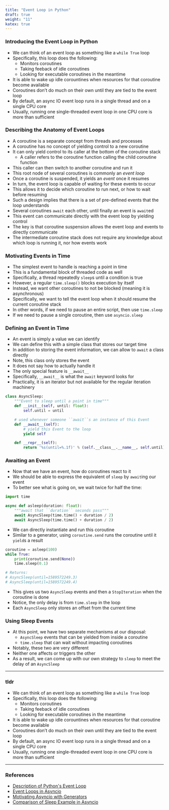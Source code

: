 ```yaml
---
title: "Event Loop in Python"
draft: true
weight: "11"
katex: true
---
```


### Introducing the Event Loop in Python
- We can think of an event loop as something like a `while True` loop
- Specifically, this loop does the following:
	- Monitors coroutines
	- Taking feeback of idle coroutines
	- Looking for executable coroutines in the meantime
- It is able to wake up idle corountines when resources for that coroutine become available
- Coroutines don’t do much on their own until they are tied to the event loop
- By default, an async IO event loop runs in a single thread and on a single CPU core
- Usually, running one single-threaded event loop in one CPU core is more than sufficient

### Describing the Anatomy of Event Loops
- A coroutine is a separate concept from threads and processes
- A coroutine has no concept of yielding control to a new coroutine
- It can only yield control to its caller at the bottom of the coroutine stack
	- A caller refers to the coroutine function calling the child coroutine function
- This caller can then switch to another coroutine and run it
- This root node of several coroutines is commonly an *event loop*
- Once a coroutine is suspended, it yields an *event* once it resumes
- In turn, the event loop is capable of waiting for these events to occur
- This allows it to decide which coroutine to run next, or how to wait before resuming
- Such a design implies that there is a set of pre-defined events that the loop understands
- Several coroutines `await` each other, until finally an event is `await`ed
- This event can communicate directly with the event loop by yielding control
- The key is that coroutine suspension allows the event loop and events to directly communicate
- The intermediate coroutine stack does not require any knowledge about which loop is running it, nor how events work

### Motivating Events in Time
- The simplest event to handle is reaching a point in time
- This is a fundamental block of threaded code as well
- Specifically, a thread repeatedly `sleep`s until a condition is true
- However, a regular `time.sleep()` blocks execution by itself
- Instead, we want other coroutines to not be blocked (meaning it is asynchronous)
- Specifically, we want to tell the event loop when it should resume the current coroutine stack
- In other words, if we need to pause an entire script, then use `time.sleep`
- If we need to pause a single coroutine, then use `asyncio.sleep`

### Defining an Event in Time
- An event is simply a value we can identify
- We can define this with a simple class that stores our target time
- In addition to storing the event information, we can allow to `await` a class directly
- Note, this class only stores the event
- It does not say how to actually handle it
- The only special feature is `__await__`
- Specifically, `__await__` is what the `await` keyword looks for
- Practically, it is an iterator but not available for the regular iteration machinery

```python
class AsyncSleep:
    """Event to sleep until a point in time"""
    def __init__(self, until: float):
        self.until = until

    # used whenever someone ``await``s an instance of this Event
    def __await__(self):
        # yield this Event to the loop
        yield self

    def __repr__(self):
        return '%s(until=%.1f)' % (self.__class__.__name__, self.until)
```

### Awaiting an Event
- Now that we have an event, how do coroutines react to it
- We should be able to express the equivalent of `sleep` by `await`ing our event
- To better see what is going on, we wait twice for half the time:

```python
import time

async def asleep(duration: float):
    """await that ``duration`` seconds pass"""
    await AsyncSleep(time.time() + duration / 2)
    await AsyncSleep(time.time() + duration / 2)
```

- We can directly instantiate and run this coroutine
- Similar to a generator, using `coroutine.send` runs the coroutine until it `yield`s a result

```python
coroutine = asleep(100)
while True:
    print(coroutine.send(None))
    time.sleep(0.1)

# Returns:
# AsyncSleep(until=1589572249.3)
# AsyncSleep(until=1589572249.4)
```

- This gives us two `AsyncSleep` events and then a `StopIteration` when the coroutine is done
- Notice, the only delay is from `time.sleep` in the loop
- Each `AsyncSleep` only stores an offset from the current time

### Using Sleep Events
- At this point, we have two separate mechanisms at our disposal:
	- `AsyncSleep` events that can be yielded from inside a coroutine
	- `time.sleep` that can wait without impacting coroutines
- Notably, these two are very different
- Neither one affects or triggers the other
- As a result, we can come up with our own strategy to `sleep` to meet the delay of an `AsyncSleep`

---

### tldr
- We can think of an event loop as something like a `while True` loop
- Specifically, this loop does the following:
	- Monitors coroutines
	- Taking feeback of idle coroutines
	- Looking for executable coroutines in the meantime
- It is able to wake up idle corountines when resources for that coroutine become available
- Coroutines don’t do much on their own until they are tied to the event loop
- By default, an async IO event loop runs in a single thread and on a single CPU core
- Usually, running one single-threaded event loop in one CPU core is more than sufficient

---

### References
- [Description of Python's Event Loop](https://realpython.com/async-io-python/#the-event-loop-and-asynciorun)
- [Event Loops in Asyncio](https://stackoverflow.com/a/51177895/12777044)
- [Motivating Asyncio with Generators](https://stackoverflow.com/a/51116910/12777044)
- [Comparison of Sleep Example in Asyncio](https://stackoverflow.com/a/56730924/12777044)
